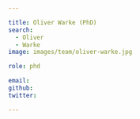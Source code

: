 ```yaml
---

title: Oliver Warke (PhD)
search:
  - Oliver
  - Warke
image: images/team/oliver-warke.jpg

role: phd

email:  
github:  
twitter:  

---
```

